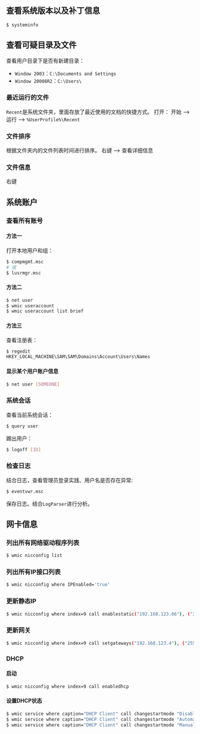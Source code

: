## 查看系统版本以及补丁信息

```bash
$ systeminfo
```

## 查看可疑目录及文件

查看用户目录下是否有新建目录：
* `Window 2003`：`C:\Documents and Settings`
* `Window 20008R2`：`C:\Users\`

### 最近运行的文件

`Recent`是系统文件夹，里面存放了最近使用的文档的快捷方式。
打开：
开始 --> 运行 --> `%UserProfile%\Recent`

### 文件排序

根据文件夹内的文件列表时间进行排序。
右键 --> 查看详细信息

### 文件信息

右键


## 系统账户

### 查看所有账号

#### 方法一

打开本地用户和组：
```bash
$ compmgmt.msc
# 或
$ lusrmgr.msc
```

#### 方法二

```bash
$ net user 
$ wmic useraccount 
$ wmic useraccount list brief
```

#### 方法三 

查看注册表：
```bash
$ regedit
HKEY_LOCAL_MACHINE\SAM\SAM\Domains\Account\Users\Names
```

#### 显示某个用户账户信息

```bash
$ net user [SOMEONE]
```

### 系统会话

查看当前系统会话：
```bash
$ query user
```
踢出用户：
```bash
$ logoff [ID]
```

### 检查日志
结合日志，查看管理员登录实践、用户名是否存在异常:
```bash
$ eventvwr.msc
```
保存日志。结合`LogParser`进行分析。


## 网卡信息

### 列出所有网络驱动程序列表

```bash
$ wmic nicconfig list
```

### 列出所有IP接口列表

```bash
$ wmic nicconfig where IPEnabled='true'
```

### 更新静态IP

```bash
$ wmic nicconfig where index=9 call enablestatic("192.168.123.66"), ("255.255.255.0")
```

### 更新网关

```bash
$ wmic nicconfig where index=9 call setgateways("192.168.123.4"), ("255.255.255.0"),(1,2)
```

### DHCP

#### 启动

```bash
$ wmic nicconfig where index=9 call enabledhcp
```

#### 设置DHCP状态

```bash
$ wmic service where caption="DHCP Client" call changestartmode "Disabled"
$ wmic service where caption="DHCP Client" call changestartmode "Automatic"
$ wmic service where caption="DHCP Client" call changestartmode "Manual"
```